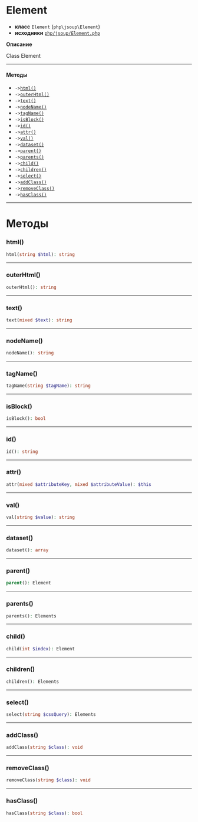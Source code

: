 # Element

- **класс** `Element` (`php\jsoup\Element`)
- **исходники** [`php/jsoup/Element.php`](./src/main/resources/JPHP-INF/sdk/php/jsoup/Element.php)

**Описание**

Class Element

---

#### Методы

- `->`[`html()`](#method-html)
- `->`[`outerHtml()`](#method-outerhtml)
- `->`[`text()`](#method-text)
- `->`[`nodeName()`](#method-nodename)
- `->`[`tagName()`](#method-tagname)
- `->`[`isBlock()`](#method-isblock)
- `->`[`id()`](#method-id)
- `->`[`attr()`](#method-attr)
- `->`[`val()`](#method-val)
- `->`[`dataset()`](#method-dataset)
- `->`[`parent()`](#method-parent)
- `->`[`parents()`](#method-parents)
- `->`[`child()`](#method-child)
- `->`[`children()`](#method-children)
- `->`[`select()`](#method-select)
- `->`[`addClass()`](#method-addclass)
- `->`[`removeClass()`](#method-removeclass)
- `->`[`hasClass()`](#method-hasclass)

---
# Методы

<a name="method-html"></a>

### html()
```php
html(string $html): string
```

---

<a name="method-outerhtml"></a>

### outerHtml()
```php
outerHtml(): string
```

---

<a name="method-text"></a>

### text()
```php
text(mixed $text): string
```

---

<a name="method-nodename"></a>

### nodeName()
```php
nodeName(): string
```

---

<a name="method-tagname"></a>

### tagName()
```php
tagName(string $tagName): string
```

---

<a name="method-isblock"></a>

### isBlock()
```php
isBlock(): bool
```

---

<a name="method-id"></a>

### id()
```php
id(): string
```

---

<a name="method-attr"></a>

### attr()
```php
attr(mixed $attributeKey, mixed $attributeValue): $this
```

---

<a name="method-val"></a>

### val()
```php
val(string $value): string
```

---

<a name="method-dataset"></a>

### dataset()
```php
dataset(): array
```

---

<a name="method-parent"></a>

### parent()
```php
parent(): Element
```

---

<a name="method-parents"></a>

### parents()
```php
parents(): Elements
```

---

<a name="method-child"></a>

### child()
```php
child(int $index): Element
```

---

<a name="method-children"></a>

### children()
```php
children(): Elements
```

---

<a name="method-select"></a>

### select()
```php
select(string $cssQuery): Elements
```

---

<a name="method-addclass"></a>

### addClass()
```php
addClass(string $class): void
```

---

<a name="method-removeclass"></a>

### removeClass()
```php
removeClass(string $class): void
```

---

<a name="method-hasclass"></a>

### hasClass()
```php
hasClass(string $class): bool
```